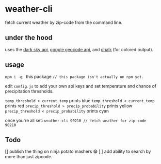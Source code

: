 # weather-cli
fetch current weather by zip-code from the command line.

## under the hood
uses the [dark sky api](https://darksky.net/), [google geocode api](https://developers.google.com/maps/documentation/geocoding/intro), and [chalk](https://npm.im/chalk) (for colored output). 

## usage
`npm i -g ` this package `// this package isn't actually on npm yet.`

edit `config.js` to add your own api keys and set temperature and chance of precipitation thresholds.

`temp_threshold > current_temp` prints blue
`temp_threshold < current_temp` prints red
`precip_threshold > precip_probability` prints yellow
`precip_threshold < precip_probability` prints cyan

once you're all set:
`weather-cli 90210 // fetch weather for zip-code 90210`

## Todo
[] publish the thing on ninja potato mashers 😁
[ ] add ability to search by more than just zipcode.
